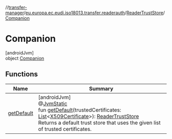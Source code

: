 //[transfer-manager](../../../../index.md)/[eu.europa.ec.eudi.iso18013.transfer.readerauth](../../index.md)/[ReaderTrustStore](../index.md)/[Companion](index.md)

# Companion

[androidJvm]\
object [Companion](index.md)

## Functions

| Name | Summary |
|---|---|
| [getDefault](get-default.md) | [androidJvm]<br>@[JvmStatic](https://kotlinlang.org/api/latest/jvm/stdlib/kotlin.jvm/-jvm-static/index.html)<br>fun [getDefault](get-default.md)(trustedCertificates: [List](https://kotlinlang.org/api/latest/jvm/stdlib/kotlin.collections/-list/index.html)&lt;[X509Certificate](https://developer.android.com/reference/kotlin/java/security/cert/X509Certificate.html)&gt;): [ReaderTrustStore](../index.md)<br>Returns a default trust store that uses the given list of trusted certificates. |
